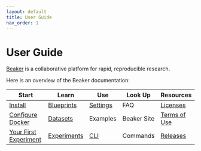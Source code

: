 ```yaml
---
layout: default
title: User Guide
nav_order: 1
---
```


# User Guide

[Beaker](https://beaker-pub.allenai.org) is a collaborative platform for
rapid, reproducible research.

Here is an overview of the Beaker documentation:

| Start | Learn | Use | Look Up   | Resources |
| ----- | ----- | --- | --------- | --------- |
| [Install](/docs/first/install.md) |  [Blueprints](/concept/blueprints.md) | [Settings](/docs/howto/setting.md)    | FAQ | [Licenses](/docs/beaker.html)    | 
| [Configure Docker](/docs/first/install.md) |  [Datasets](/concept/datasets.md) | Examples    | Beaker Site | [Terms of Use](https://beaker-pub.allenai.org/tos)    | 
| [Your First Experiment](/docs/first/first.md) |  [Experiments](/concept/experiments.md) | [CLI](/docs/cli.md)   |  Commands | [Releases](https://github.com/allenai/beaker/releases)    | 

